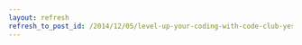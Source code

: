 ```yaml
---
layout: refresh
refresh_to_post_id: /2014/12/05/level-up-your-coding-with-code-club-yes-you-can-talk-about-it
---
```

